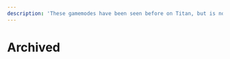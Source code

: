 ```yaml
---
description: 'These gamemodes have been seen before on Titan, but is no longer active.'
---
```


# Archived

